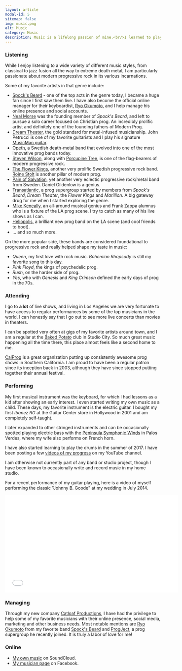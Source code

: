 ```yaml
---
layout: article
modal-id: 5
sitemap: false
img: music.png
alt: Music
category: Music
description: Music is a lifelong passion of mine.<br/>I learned to play keyboards as a kid, then later taught myself guitar, bass and drums.
---
```


### Listening

While I enjoy listening to a wide variety of different music styles, from classical to jazz fusion all the way to extreme death metal, I am particularly passionate about modern progressive rock in its various incarnations.

Some of my favorite artists in that genre include:

* [Spock's Beard](https://www.spocksbeard.com/) - one of the top acts in the genre today, I became a huge fan since I first saw them live. I have also become the official online manager for their keyboardist, [Ryo Okumoto](https://www.ryookumoto.com), and I help manage his online presence and social accounts.
* [Neal Morse](https://nealmorse.com/) was the founding member of *Spock's Beard*, and left to pursue a solo career focused on Christian prog. An incredibly prolific artist and definitely one of the founding fathers of Modern Prog.
* [Dream Theater](https://www.dreamtheater.net), the gold standard for metal-infused musicianship. John Petrucci is one of my favorite guitarists and I play his signature [MusicMan guitar](https://www.music-man.com/instruments/guitars/john-petrucci.html).
* [Opeth](https://www.opeth.com), a Swedish death-metal band that evolved into one of the most innovative prog bands today.
* [Steven Wilson](https://www.stevenwilson.com), along with [Porcupine Tree](https://porcupinetree.com/), is one of the flag-bearers of modern progressive rock.
* [The Flower Kings](https://www.flowerkings.se), another very prolific Swedish progressive rock band. [Roine Stolt](https://en.wikipedia.org/wiki/Roine_Stolt) is another pillar of modern prog.
* [Pain of Salvation](https://painofsalvation.com), yet another very eclectic progressive rock/metal band from Sweden. Daniel Gildenlow is a genius.
* [Transatlantic](https://www.transatlanticweb.com), a prog supergroup started by members from *Spock's Beard*, *Dream Theater*, the *Flower Kings* and *Marillion*. A big gateway drug for me when I started exploring the genre.
* [Mike Keneally](https://www.keneally.com/), an all-around musical genius and Frank Zappa alumnus who is a fixture of the LA prog scene. I try to catch as many of his live shows as I can.
* [Heliopolis](https://www.facebook.com/HeliopolisLAProg), a brilliant new prog band on the LA scene (and cool friends to boot).
* ... and so much more.

On the more popular side, these bands are considered foundational to progressive rock and really helped shape my taste in music:

* *Queen*, my first love with rock music. *Bohemian Rhapsody* is still my favorite song to this day.
* *Pink Floyd*, the kings of psychedelic prog.
* *Rush*, on the harder side of prog.
* *Yes*, who with *Genesis* and *King Crimson* defined the early days of prog in the 70s.

### Attending

I go to **a lot** of live shows, and living in Los Angeles we are very fortunate to have access to regular performances by some of the top musicians in the world. I can honestly say that I go out to see more live concerts than movies in theaters.

I can be spotted very often at gigs of my favorite artists around town, and I am a regular at the [Baked Potato](https://www.thebakedpotato.com/) club in Studio City. So much great music happening all the time there, this place almost feels like a second home to me.

[CalProg](https://www.calprog.com/) is a great organization putting up consistently awesome prog shows in Southern California. I am proud to have been a regular patron since its inception back in 2003, although they have since stopped putting together their annual festival.

### Performing

My first musical instrument was the keyboard, for which I had lessons as a kid after showing an early interest. I even started writing my own music as a child.
These days, my favorite instrument is the electric guitar. I bought my first *Ibanez RG* at the Guitar Center store in Hollywood in 2001 and am completely self-taught.

I later expanded to other stringed instruments and can be occasionally spotted playing electric bass with the [Peninsula Symphonic Winds](https://www.facebook.com/peninsulawinds) in Palos Verdes, where my wife also performs on French horn.

I have also started learning to play the drums in the summer of 2017. I have been posting a few [videos of my progress](https://www.youtube.com/watch?v=wNol9N3PeBA&list=PLiVitMbI4-yAncHiApWppgRNkgveXne3b) on my YouTube channel.

I am otherwise not currently part of any band or studio project, though I have been known to occasionally write and record music in my home studio.

For a recent performance of my guitar playing, here is a video of myself performing the classic "Johnny B. Goode" at my wedding in July 2014.

<div class="video-container">
  <iframe width="560" height="315" src="//www.youtube.com/embed/SZGYcIKJ55k" frameborder="0" allowfullscreen></iframe>
</div>

### Managing

Through my new company [Catloaf Productions](https://catloafprod.com/), I have had the privilege to help some of my favorite musicians with their online presence, social media, marketing and other business needs. Most notable mentions are [Ryo Okumoto](https://www.ryookumoto.com) from my favorite band [Spock's Beard](https://www.spocksbeard.com/) and [ProgJect](https://www.progject.com/), a prog supergroup he recently joined. It is truly a labor of love for me!

### Online

* [My own music](https://soundcloud.com/stephanepeter) on SoundCloud.
* [My musician page](https://facebook.com/StephanePeterMusic) on Facebook.

